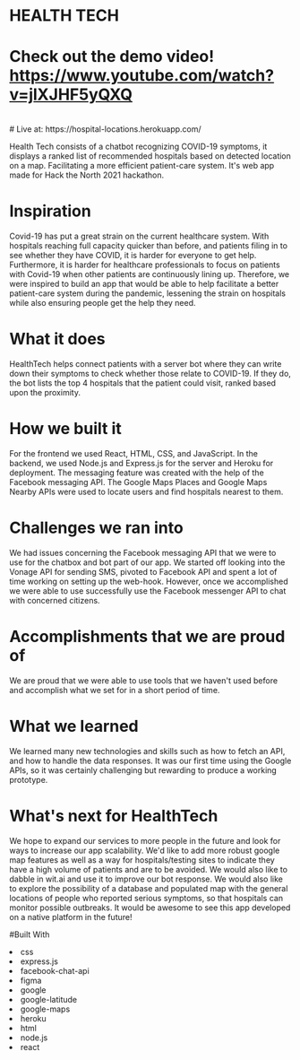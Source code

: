 # HEALTH TECH

# Check out the demo video! https://www.youtube.com/watch?v=jlXJHF5yQXQ
</br>
# Live at: https://hospital-locations.herokuapp.com/</br>

Health Tech consists of a chatbot recognizing COVID-19 symptoms, it displays a ranked list of recommended hospitals based on detected location on a map. Facilitating a more efficient patient-care system. It's web app made for Hack the North 2021 hackathon.

# Inspiration
Covid-19 has put a great strain on the current healthcare system. With hospitals reaching full capacity quicker than before, and patients filing in to see whether they have COVID, it is harder for everyone to get help. Furthermore, it is harder for healthcare professionals to focus on patients with Covid-19 when other patients are continuously lining up. Therefore, we were inspired to build an app that would be able to help facilitate a better patient-care system during the pandemic, lessening the strain on hospitals while also ensuring people get the help they need.

# What it does
HealthTech helps connect patients with a server bot where they can write down their symptoms to check whether those relate to COVID-19. If they do, the bot lists the top 4 hospitals that the patient could visit, ranked based upon the proximity.

# How we built it
For the frontend we used React, HTML, CSS, and JavaScript. In the backend, we used Node.js and Express.js for the server and Heroku for deployment. The messaging feature was created with the help of the Facebook messaging API. The Google Maps Places and Google Maps Nearby APIs were used to locate users and find hospitals nearest to them.

# Challenges we ran into
We had issues concerning the Facebook messaging API that we were to use for the chatbox and bot part of our app. We started off looking into the Vonage API for sending SMS, pivoted to Facebook API and spent a lot of time working on setting up the web-hook. However, once we accomplished we were able to use successfully use the Facebook messenger API to chat with concerned citizens.

# Accomplishments that we are proud of
We are proud that we were able to use tools that we haven't used before and accomplish what we set for in a short period of time.

# What we learned
We learned many new technologies and skills such as how to fetch an API, and how to handle the data responses. It was our first time using the Google APIs, so it was certainly challenging but rewarding to produce a working prototype.

# What's next for HealthTech
We hope to expand our services to more people in the future and look for ways to increase our app scalability. We'd like to add more robust google map features as well as a way for hospitals/testing sites to indicate they have a high volume of patients and are to be avoided. We would also like to dabble in wit.ai and use it to improve our bot response. We would also like to explore the possibility of a database and populated map with the general locations of people who reported serious symptoms, so that hospitals can monitor possible outbreaks. It would be awesome to see this app developed on a native platform in the future!

#Built With
<li>css</li>
<li>express.js</li>
<li>facebook-chat-api</li>
<li>figma</li>
<li>google</li>
<li>google-latitude</li>
<li>google-maps</li>
<li>heroku</li>
<li>html</li>
<li>node.js</li>
<li>react</li>
